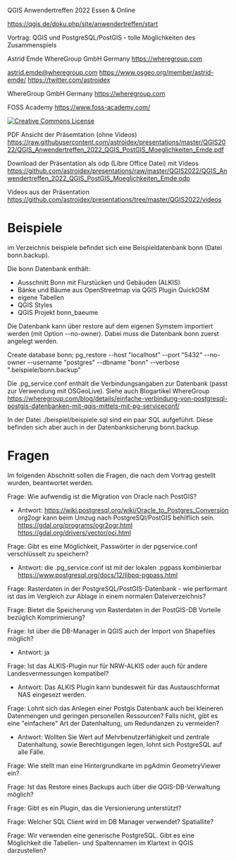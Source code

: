 QGIS Anwendertreffen 2022 Essen & Online

https://qgis.de/doku.php/site/anwendertreffen/start


Vortrag: QGIS und PostgreSQL/PostGIS - tolle Möglichkeiten des Zusammenspiels 

Astrid Emde
WhereGroup GmbH Germany
https://wheregroup.com

astrid.emde@wheregroup.com
https://www.osgeo.org/member/astrid-emde/
https://twitter.com/astroidex

WhereGroup GmbH Germany
https://wheregroup.com

FOSS Academy 
https://www.foss-academy.com/

[![Creative Commons License](http://i.creativecommons.org/l/by-sa/4.0/88x31.png)](https://creativecommons.org/licenses/by-sa/4.0/deed.de)

PDF Ansicht der Präsemtation (ohne Videos)
https://raw.githubusercontent.com/astroidex/presentations/master/QGIS2022/QGIS_Anwendertreffen_2022_QGIS_PostGIS_Moeglichkeiten_Emde.pdf


Download der Präsentation als odp (Libre Office Datei) mit Videos
https://github.com/astroidex/presentations/raw/master/QGIS2022/QGIS_Anwendertreffen_2022_QGIS_PostGIS_Moeglichkeiten_Emde.odp


Videos aus der Präsentation
https://github.com/astroidex/presentations/tree/master/QGIS2022/videos


# Beispiele

im Verzeichnis beispiele befindet sich eine Beispieldatenbank bonn (Datei bonn.backup).

Die bonn Datenbank enthält:

- Ausschnitt Bonn mit Flurstücken und Gebäuden (ALKIS)
- Bänke und Bäume aus OpenStreetmap via QGIS Plugin QuickOSM
- eigene Tabellen 
- QGIS Styles
- QGIS Projekt bonn_baeume

Die Datenbank kann über restore auf dem eigenen Symstem importiert werden (mit Option --no-owner). Dabei muss die Datenbank bonn zuerst angelegt werden.

Create database bonn;
pg_restore --host "localhost" --port "5432" --no-owner --username "postgres"  --dbname "bonn" --verbose ".beispiele/bonn.backup"


Die .pg_service.conf enthält die Verbindungsangaben zur Datenbank (passt zur Verwendung mit OSGeoLive). 
Siehe auch Blogartikel WhereGroup https://wheregroup.com/blog/details/einfache-verbindung-von-postgresql-postgis-datenbanken-mit-qgis-mittels-mit-pg-serviceconf/

In der Datei ./beispiel/beispiele.sql sind ein paar SQL aufgeführt. Diese befinden sich aber auch in der Datenbanksicherung bonn.backup.


# Fragen

Im folgenden Abschnitt sollen die Fragen, die nach dem Vortrag gestellt wurden, beantwortet werden.


Frage: Wie aufwendig ist die Migration von Oracle nach PostGIS?
- Antwort: https://wiki.postgresql.org/wiki/Oracle_to_Postgres_Conversion
org2ogr kann beim Umzug nach PostgreSQl/PostGIS behilflich sein.
https://gdal.org/programs/ogr2ogr.html
https://gdal.org/drivers/vector/oci.html

Frage: Gibt es eine Möglichkeit, Passwörter in der pgservice.conf verschlüsselt zu speichern?
- Antwort: die .pg_service.conf ist mit der lokalen .pgpass kombinierbar
https://www.postgresql.org/docs/12/libpq-pgpass.html

Frage: Rasterdaten in der PostgreSQL/PostGIS-Datenbank - wie performant ist das im Vergleich zur Ablage in einem normalen Dateiverzeichnis?


Frage: Bietet die Speicherung von Rasterdaten in der PostGIS-DB Vorteile bezüglich Komprimierung?


Frage: Ist über die DB-Manager in QGIS auch der Import von Shapefiles möglich?
- Antwort: ja


Frage: Ist das ALKIS-Plugin nur für NRW-ALKIS oder auch für andere Landesvermessungen kompatibel?
- Antwort: Das ALKIS Plugin kann bundesweit für das Austauschformat NAS eingesezt werden.


Frage: Lohnt sich das Anlegen einer Postgis Datenbank auch bei kleineren Datenmengen und geringen personellen Ressourcen? Falls nicht, gibt es eine "einfachere" Art der Datenhaltung, um Redundanzen zu vermeiden?
- Antwort: Wollten Sie Wert auf Mehrbenutzerfähigkeit und zentrale Datenhaltung, sowie Berechtigungen legen, lohnt sich PostgreSQL auf alle Fälle.


Frage: Wie stellt man eine Hintergrundkarte im pgAdmin GeometryViewer ein?


Frage: Ist das Restore eines Backups auch über die QGIS-DB-Verwaltung möglich?
 

Frage: Gibt es ein Plugin, das die Versionierung unterstützt?


Frage: Welcher SQL Client wird im DB Manager verwendet? Spatiallite?


Frage: Wir verwenden eine generische PostgreSQL. Gibt es eine Möglichkeit die Tabellen- und Spaltennamen im Klartext in QGIS darzustellen?